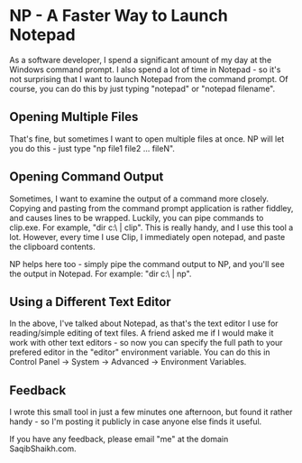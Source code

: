 # NP - A Faster Way to Launch Notepad

As a software developer, I spend a significant amount of my day at the Windows command prompt. I also spend a lot of time in Notepad - so it's not surprising that I want to launch Notepad from the command prompt. Of course, you can do this by just typing "notepad" or "notepad filename".

## Opening Multiple Files

That's fine, but sometimes I want to open multiple files at once. NP will let you do this - just type "np file1 file2 ... fileN".

## Opening Command Output

Sometimes, I want to examine the output of a command more closely. Copying and pasting from the command prompt application is rather fiddley, and causes lines to be wrapped. Luckily, you can pipe commands to clip.exe. For example, "dir c:\ | clip". This is really handy, and I use this tool a lot. However, every time I use Clip, I immediately open notepad, and paste the clipboard contents.

NP helps here too - simply pipe the command output to NP, and you'll see the output in Notepad. For example: "dir c:\ | np".

## Using a Different Text Editor

In the above, I've talked about Notepad, as that's the text editor I use for reading/simple editing of text files. A friend asked me if I would make it work with other text editors - so now you can specify the full path to your prefered editor in the "editor" environment variable. You can do this in Control Panel -> System -> Advanced -> Environment Variables.

## Feedback

I wrote this small tool in just a few minutes one afternoon, but found it rather handy - so I'm posting it publicly in case anyone else finds it useful.

If you have any feedback, please email "me" at the domain SaqibShaikh.com.


